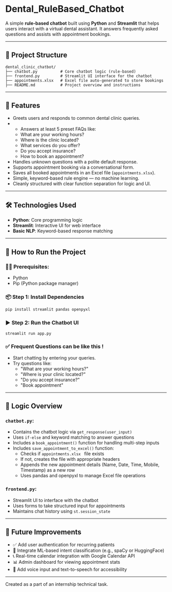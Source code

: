 

#  Dental_RuleBased_Chatbot

A simple **rule-based chatbot** built using **Python** and **Streamlit** that helps users interact with a virtual dental assistant. It answers frequently asked questions and assists with appointment bookings.

---

## 📌 Project Structure

```
dental_clinic_chatbot/
├── chatbot.py          # Core chatbot logic (rule-based)
├── frontend.py         # Streamlit UI interface for the chatbot
├── appointments.xlsx   # Excel file auto-generated to store bookings  
├── README.md           # Project overview and instructions
```

---

## 💬 Features

- Greets users and responds to common dental clinic queries.
- - Answers at least 5 preset FAQs like:
  - What are your working hours?
  - Where is the clinic located?
  - What services do you offer?
  - Do you accept insurance?
  - How to book an appointment?
- Handles unknown questions with a polite default response.
- Supports appointment booking via a conversational form.
- Saves all booked appointments in an Excel file (`appointments.xlsx`).
- Simple, keyword-based rule engine — no machine learning.
- Cleanly structured with clear function separation for logic and UI.

---

## 🛠️ Technologies Used

- **Python**: Core programming logic
- **Streamlit**: Interactive UI for web interface
- **Basic NLP**: Keyword-based response matching

---

## 🚀 How to Run the Project

### 🧑‍💻 Prerequisites:
- Python 
- Pip (Python package manager)

### 📦 Step 1: Install Dependencies

```bash
pip install streamlit pandas openpyxl
```

### ▶️ Step 2: Run the Chatbot UI

```bash
streamlit run app.py
```

### ✅ Frequent Questions can be like this !
- Start chatting by entering your queries.
- Try questions like:
  - "What are your working hours?"
  - "Where is your clinic located?"
  - "Do you accept insurance?"
  - "Book appointment"

---

## 📂 Logic Overview

### `chatbot.py`:
- Contains the chatbot logic via `get_response(user_input)`
- Uses `if-else` and keyword matching to answer questions
- Includes a `book_appointment()` function for handling multi-step inputs
- Includes `save_appointment_to_excel()` function:
   - Checks if `appointments.xlsx ` file exists
   - If not, creates the file with appropriate headers
   - Appends the new appointment details (Name, Date, Time, Mobile, Timestamp) as a new row
   - Uses pandas and openpyxl to manage Excel file operations
  
### `frontend.py`:
- Streamlit UI to interface with the chatbot
- Uses forms to take structured input for appointments
- Maintains chat history using `st.session_state`

---

## 🌱 Future Improvements

- ✅ Add user authentication for recurring patients  
- 🤖 Integrate ML-based intent classification (e.g., spaCy or HuggingFace)  
- 📞 Real-time calendar integration with Google Calendar API  
- 📊 Admin dashboard for viewing appointment stats  
- 💬 Add voice input and text-to-speech for accessibility

---


Created as a part of an internship technical task.  
